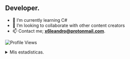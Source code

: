 ## Developer.

- 🌱 I’m currently learning C#
- 👯 I’m looking to collaborate with other content creators
- 📫 Contact me; **x6leandro@protonmail.com**.

![Profile Views](https://komarev.com/ghpvc/?username=x6leandro)

<details>
  <summary>Mis estadisticas.</summary>

  <img align="left" alt="x6Leandro's GitHub Stats" src="https://github-readme-stats.codestackr.vercel.app/api?username=x6leandro&show_icons=true&hide_border=true" />

</details>

[website]: https://x6leandro.com
[twitter]: https://twitter.com/x6leandro
[youtube]: https://youtube.com/x6leandro
[instagram]: https://instagram.com/x6leandro
[linkedin]: https://www.linkedin.com/in/le%C3%A1ndro-developer-61b36a200/
[webdevplaylist]: https://www.youtube.com/playlist?list=PLkwxH9e_vrAJ0WbEsFA9W3I1W-g_BTsbt
[jsplaylist]: https://www.youtube.com/playlist?list=PLkwxH9e_vrALRJKu7wfXby3MKeflhTu6B
[cssplaylist]: https://www.youtube.com/playlist?list=PLkwxH9e_vrALSdvZuEh6gqQdmDoDIoqz4
[reactplaylist]: https://www.youtube.com/playlist?list=PLkwxH9e_vrAK4TdffpxKY3QGyHCpxFcQ0
